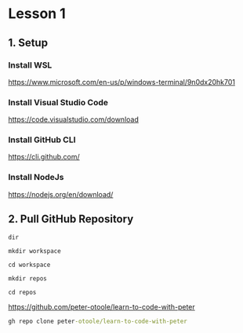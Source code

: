 # Lesson 1

## 1. Setup

### Install WSL

https://www.microsoft.com/en-us/p/windows-terminal/9n0dx20hk701

### Install Visual Studio Code

https://code.visualstudio.com/download

### Install GitHub CLI

https://cli.github.com/

### Install NodeJs

https://nodejs.org/en/download/


## 2. Pull GitHub Repository

```
dir
```

```
mkdir workspace
```

```
cd workspace
```

```
mkdir repos
```

```
cd repos
```

https://github.com/peter-otoole/learn-to-code-with-peter

```cmd
gh repo clone peter-otoole/learn-to-code-with-peter
```
